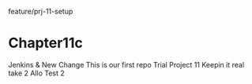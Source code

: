 feature/prj-11-setup
# Chapter11c
Jenkins & New Change
This is our first repo
Trial Project 11
Keepin it real
take 2
Allo
Test 2
